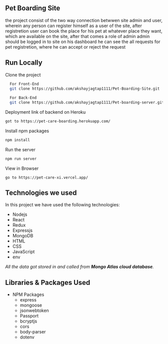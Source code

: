 <h2>Pet Boarding Site</h2>


the project consist of the two way connection betwwen site admin and user, wherein any person can register himself as a user of the site, after registretion user can book the place for his pet at whatever place they want, which are available on the site, after that comes a role of admin admin should be logged in to site on his dashboard he can see the all requests for pet registretion, where he can accept or reject the request 


## Run Locally

Clone the project

```bash
  For Front-End
  git clone https://github.com/akshayjagtap1111/Pet-Boarding-Site.git
  
  For Back-End
  git clone https://github.com/akshayjagtap1111/Pet-boarding-server.git
```

Deployment link of backend on Heroku
```bash
got to https://pet-care-boarding.herokuapp.com/
```

Install npm packages
```bash
npm install
```

Run the server
```bash
npm run server
```

View in Browser
```
go to https://pet-care-xi.vercel.app/
```

## Technologies we used

In this project we have used the following technologies:

- Nodejs
- React
- Redux
- Expressjs
- MongoDB
- HTML
- CSS
- JavaScript
- env

*All the data got stored in and called from **Mongo Atlas cloud database**.*

## Libraries & Packages Used

- NPM Packages
    - express
    - mongoose
    - jsonwebtoken
    - Passport
    - bcryptjs
    - cors
    - body-parser
    - dotenv
